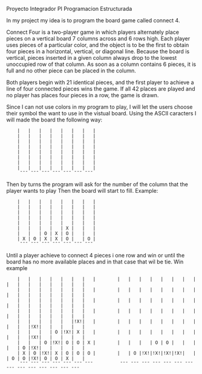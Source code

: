 Proyecto Integrador PI 
Programacion Estructurada

In my project my idea is to program the board game called connect 4. 

Connect Four is a two-player game in which players alternately place pieces on a vertical board 7 columns across and 6 rows high. 
Each player uses pieces of a particular color, and the object is to be the first to obtain four pieces in a horizontal, vertical, or diagonal line. 
Because the board is vertical, pieces inserted in a given column always drop to the lowest unoccupied row of that column. 
As soon as a column contains 6 pieces, it is full and no other piece can be placed in the column.

Both players begin with 21 identical pieces, and the first player to achieve a line of four connected pieces wins the game. 
If all 42 places are played and no player has places four pieces in a row, the game is drawn.

Since I can not use colors in my program to play, I will let the users choose their symbol the want to use in the vistual board.
Using the ASCII caracters I will made the board the following way:

        |   |   |   |   |   |   |   |                                                                               
        |   |   |   |   |   |   |   |                                                                               
        |   |   |   |   |   |   |   |                                                                               
        |   |   |   |   |   |   |   |                                                                               
        |   |   |   |   |   |   |   |                                                                               
        |   |   |   |   |   |   |   |                                                                               
        |   |   |   |   |   |   |   |                                                                               
        |   |   |   |   |   |   |   |                                                                               
         ¯¯¯ ¯¯¯ ¯¯¯ ¯¯¯ ¯¯¯ ¯¯¯ ¯¯¯ 

Then by turns the program will ask for the number of the column that the player wants to play Then the board will start to fill.
Example:

        |   |   |   |   |   |   |   |                                                                               
        |   |   |   |   |   |   |   |                                                                               
        |   |   |   |   |   |   |   |                                                                               
        |   |   |   |   |   |   |   |                                                                               
        |   |   |   |   |   |   |   |                                                                               
        |   |   |   |   | X |   |   |                                                                               
        |   |   | O | X | O |   |   |                                                                               
        | X | O | X | X | O |   | O |                                                                               
         ¯¯¯ ¯¯¯ ¯¯¯ ¯¯¯ ¯¯¯ ¯¯¯ ¯¯¯ 

Until a player achieve to connect 4 pieces i one row and win or until the board has no more available places and in that case that wil be tie.
Win example

        |   |   |   |   |   |   |   |        |   |   |   |   |   |   |   |        |   |   |   |   |   |   |   |
        |   |   |   |   |   |   |   |        |   |   |   |   |   |   |   |        |   |   |   |   |   |   |   |
        |   |   |   |   |   |   |   |        |   |   |   |   |   |   |   |        |   |   |   |   |   |   |   |
        |   |   |   |   |   |   |   |        |   |   |   |   |   |   |   |        |   |   |   |   |   |   |   |
        |   |   |   |   |   |!X!|   |        |   |   |   |   |   |   |   |        |   |   |!X!|   |   |   |   |
        |   |   |   | O |!X!| X |   |        |   |   |   |   |   |   |   |        |   |   |!X!|   |   |   |   |
        |   |   | O |!X!| O | O | X |        |   |   |   | O | O |   |   |        |   | O |!X!|   |   |   |   |
        | X | O |!X!| X | O | O | O |        |   | O |!X!|!X!|!X!|!X!|   |        | O | O |!X!| O | O | X |   |
         ¯¯¯ ¯¯¯ ¯¯¯ ¯¯¯ ¯¯¯ ¯¯¯ ¯¯¯          ¯¯¯ ¯¯¯ ¯¯¯ ¯¯¯ ¯¯¯ ¯¯¯ ¯¯¯          ¯¯¯ ¯¯¯ ¯¯¯ ¯¯¯ ¯¯¯ ¯¯¯ ¯¯¯



